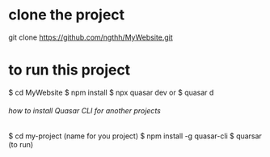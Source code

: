 # clone the project
git clone https://github.com/ngthh/MyWebsite.git

# to run this project
$ cd MyWebsite 
$ npm install
$ npx quasar dev
or $ quasar d


###### how to install Quasar CLI for another projects
$ cd my-project (name for you project)
$ npm install -g quasar-cli
$ quarsar (to run)